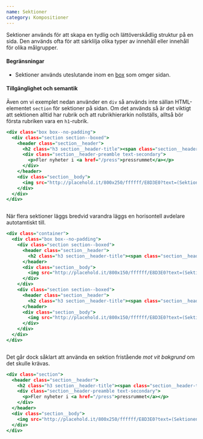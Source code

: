 ```yaml
---
name: Sektioner
category: Kompositioner
---
```


Sektioner används för att skapa en tydlig och lättöverskådlig struktur på en sida. Den används ofta för att  särklilja olika typer av innehåll eller innehåll för olika målgrupper.

#### Begränsningar
- Sektioner används uteslutande inom en [box](#box) som omger sidan.

#### Tillgänglighet och semantik
Även om vi exemplet nedan använder en `div` så används inte sällan HTML-elementet `section` för sektioner på sidan. Om det används så är det viktigt att sektionen alltid har rubrik och att rubrikhierarkin nollställs, alltså bör första rubriken vara en `h1`-rubrik.

```boxed.html
<div class="box box--no-padding">
  <div class="section section--boxed">
    <header class="section__header">
      <h2 class="h3 section__header-title"><span class="section__header-title-text">Press och nyheter<span></h2>
      <div class="section__header-preamble text-secondary">
        <p>Fler nyheter i <a href="/press">pressrummet</a></p>
      </div>
    </header>
    <div class="section__body">
      <img src="http://placehold.it/800x250/ffffff/E8D3E0?text=(Sektionens innehåll)" style="max-width: 100%"  />
    </div>
  </div>
</div>
```
```boxed:_well/padded-purple.css hidden
```

När flera sektioner läggs bredvid varandra läggs en horisontell avdelare autotamtiskt till.

```multiple.html
<div class="container">
  <div class="box box--no-padding">
    <div class="section section--boxed">
      <header class="section__header">
        <h2 class="h3 section__header-title"><span class="section__header-title-text">Sektion 1<span></h2>
      </header>
      <div class="section__body">
        <img src="http://placehold.it/800x150/ffffff/E8D3E0?text=(Sektionens innehåll)" style="max-width: 100%"  />
      </div>
    </div>
    <div class="section section--boxed">
      <header class="section__header">
        <h2 class="h3 section__header-title"><span class="section__header-title-text">Sektion 2<span></h2>
      </header>
      <div class="section__body">
        <img src="http://placehold.it/800x150/ffffff/E8D3E0?text=(Sektionens innehåll)" style="max-width: 100%"  />
      </div>
    </div>
  </div>
</div>
```
```multiple:_well/padded-purple.css hidden
```

Det går dock såklart att använda en sektion fristående *mot vit bakgrund* om det skulle krävas.


```standalone.html
<div class="section">
  <header class="section__header">
    <h2 class="h3 section__header-title"><span class="section__header-title-text">Press och nyheter<span></h2>
    <div class="section__header-preamble text-secondary">
      <p>Fler nyheter i <a href="/press">pressrummet</a></p>
    </div>
  </header>
  <div class="section__body">
    <img src="http://placehold.it/800x250/ffffff/E8D3E0?text=(Sektionens innehåll)" style="max-width: 100%"  />
  </div>
</div>
```
```standalone:_well/padded.css hidden
```

